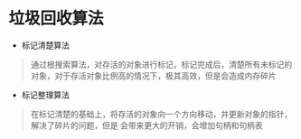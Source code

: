 # 垃圾回收算法

- 标记清楚算法
> 通过根搜索算法，对存活的对象进行标记，标记完成后，清楚所有未标记的
> 对象，对于存活对象比例高的情况下，极其高效，但是会造成内存碎片

- 标记整理算法
> 在标记清楚的基础上，将存活的对象向一个方向移动，并更新对象的指针，解决了碎片的问题，但是
> 会带来更大的开销，会增加句柄和句柄表